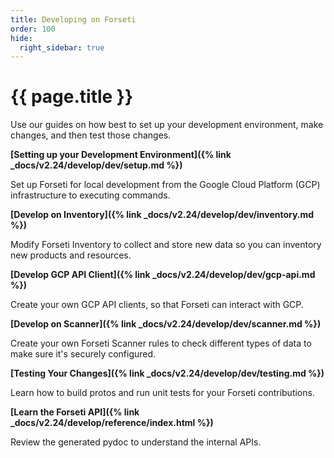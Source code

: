 ```yaml
---
title: Developing on Forseti
order: 100
hide:
  right_sidebar: true
---
```


# {{ page.title }}

Use our guides on how best to set up your development environment, make changes,
and then test those changes.

**[Setting up your Development Environment]({% link _docs/v2.24/develop/dev/setup.md %})**

Set up Forseti for local development from the Google Cloud Platform (GCP)
infrastructure to executing commands.

**[Develop on Inventory]({% link _docs/v2.24/develop/dev/inventory.md %})**

Modify Forseti Inventory to collect and store new data so you can inventory
new products and resources.

**[Develop GCP API Client]({% link _docs/v2.24/develop/dev/gcp-api.md %})**

Create your own GCP API clients, so that Forseti can interact with GCP.

**[Develop on Scanner]({% link _docs/v2.24/develop/dev/scanner.md %})**

Create your own Forseti Scanner rules to check different types of data to
make sure it's securely configured.

**[Testing Your Changes]({% link _docs/v2.24/develop/dev/testing.md %})**

Learn how to build protos and run unit tests for your Forseti contributions.

**[Learn the Forseti API]({% link _docs/v2.24/develop/reference/index.html %})**

Review the generated pydoc to understand the internal APIs.

